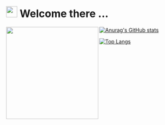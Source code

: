 <h1><img src="https://user-images.githubusercontent.com/84145589/214152809-01ee5cfe-5378-4e17-b9ec-d450b495391d.gif" width="30px"/> Welcome there ...</h1>

<img align='left' src='https://user-images.githubusercontent.com/84145589/214152486-f6d8ae4a-3d42-4291-b38a-a8e33d77331d.png' width='250' background='white'>

[![Anurag's GitHub stats](https://github-readme-stats.vercel.app/api?username=LastuvkaLukas)](https://github.com/anuraghazra/github-readme-stats)

[![Top Langs](https://github-readme-stats.vercel.app/api/top-langs/?username=LastuvkaLukas)](https://github.com/anuraghazra/github-readme-stats)

<!--
**LastuvkaLukas/LastuvkaLukas** is a ✨ _special_ ✨ repository because its `README.md` (this file) appears on your GitHub profile.

Here are some ideas to get you started:

- 🔭 I’m currently working on ...
- 🌱 I’m currently learning ...
- 👯 I’m looking to collaborate on ...
- 🤔 I’m looking for help with ...
- 💬 Ask me about ...
- 📫 How to reach me: ...
- 😄 Pronouns: ...
- ⚡ Fun fact: ...

-->
